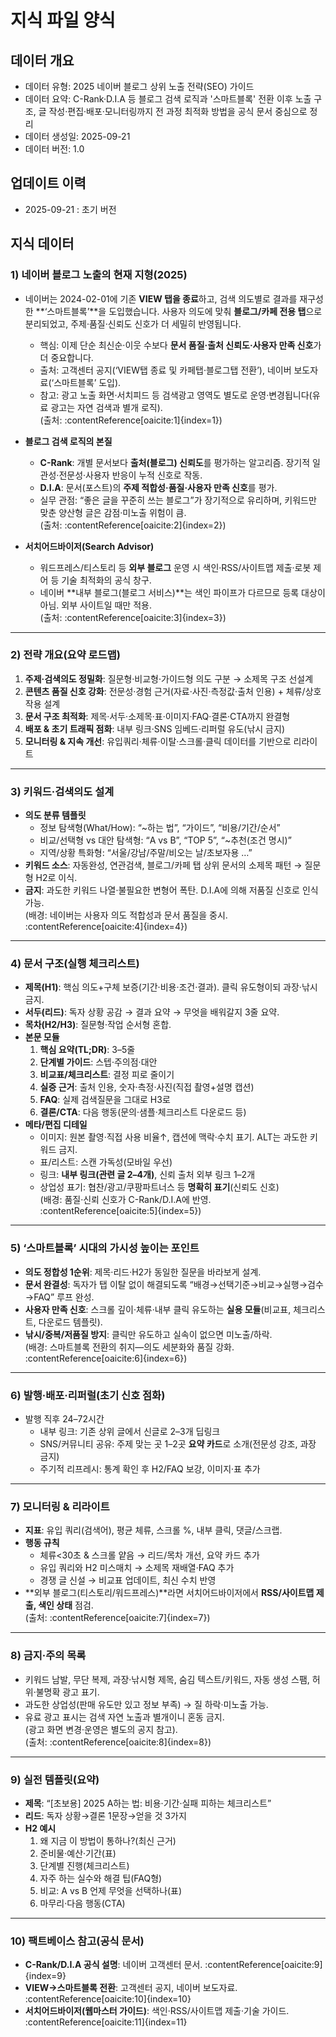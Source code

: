 # 지식 파일 양식
## 데이터 개요
- 데이터 유형: 2025 네이버 블로그 상위 노출 전략(SEO) 가이드
- 데이터 요약: C-Rank·D.I.A 등 블로그 검색 로직과 '스마트블록' 전환 이후 노출 구조, 글 작성·편집·배포·모니터링까지 전 과정 최적화 방법을 공식 문서 중심으로 정리
- 데이터 생성일: 2025-09-21
- 데이터 버전: 1.0

## 업데이트 이력
- 2025-09-21 : 초기 버전

## 지식 데이터

### 1) 네이버 블로그 노출의 현재 지형(2025)
- 네이버는 2024-02-01에 기존 **VIEW 탭을 종료**하고, 검색 의도별로 결과를 재구성한 **‘스마트블록’**을 도입했습니다. 사용자 의도에 맞춰 **블로그/카페 전용 탭**으로 분리되었고, 주제·품질·신뢰도 신호가 더 세밀히 반영됩니다.  
  - 핵심: 이제 단순 최신순·이웃 수보다 **문서 품질·출처 신뢰도·사용자 만족 신호**가 더 중요합니다.  
  - 출처: 고객센터 공지(‘VIEW탭 종료 및 카페탭·블로그탭 전환’), 네이버 보도자료(‘스마트블록’ 도입).  
  - 참고: 광고 노출 화면·서치피드 등 검색광고 영역도 별도로 운영·변경됩니다(유료 광고는 자연 검색과 별개 로직).  
  (출처: :contentReference[oaicite:1]{index=1})

- **블로그 검색 로직의 본질**  
  - **C-Rank**: 개별 문서보다 **출처(블로그) 신뢰도**를 평가하는 알고리즘. 장기적 일관성·전문성·사용자 반응이 누적 신호로 작동.  
  - **D.I.A**: 문서(포스트)의 **주제 적합성·품질·사용자 만족 신호**를 평가.  
  - 실무 관점: “좋은 글을 꾸준히 쓰는 블로그”가 장기적으로 유리하며, 키워드만 맞춘 양산형 글은 감점·미노출 위험이 큼.  
  (출처: :contentReference[oaicite:2]{index=2})

- **서치어드바이저(Search Advisor)**  
  - 워드프레스/티스토리 등 **외부 블로그** 운영 시 색인·RSS/사이트맵 제출·로봇 제어 등 기술 최적화의 공식 창구.  
  - 네이버 **내부 블로그(블로그 서비스)**는 색인 파이프가 다르므로 등록 대상이 아님. 외부 사이트일 때만 적용.  
  (출처: :contentReference[oaicite:3]{index=3})

---

### 2) 전략 개요(요약 로드맵)
1. **주제·검색의도 정밀화**: 질문형·비교형·가이드형 의도 구분 → 소제목 구조 선설계  
2. **콘텐츠 품질 신호 강화**: 전문성·경험 근거(자료·사진·측정값·출처 인용) + 체류/상호작용 설계  
3. **문서 구조 최적화**: 제목·서두·소제목·표·이미지·FAQ·결론·CTA까지 완결형  
4. **배포 & 초기 트래픽 점화**: 내부 링크·SNS 임베드·리퍼럴 유도(낚시 금지)  
5. **모니터링 & 지속 개선**: 유입쿼리·체류·이탈·스크롤·클릭 데이터를 기반으로 리라이트

---

### 3) 키워드·검색의도 설계
- **의도 분류 템플릿**
  - 정보 탐색형(What/How): “~하는 법”, “가이드”, “비용/기간/순서”  
  - 비교/선택형 vs 대안 탐색형: “A vs B”, “TOP 5”, “~추천(조건 명시)”  
  - 지역/상황 특화형: “서울/강남/주말/비오는 날/초보자용 …”  
- **키워드 소스**: 자동완성, 연관검색, 블로그/카페 탭 상위 문서의 소제목 패턴 → 질문형 H2로 이식.  
- **금지**: 과도한 키워드 나열·불필요한 변형어 폭탄. D.I.A에 의해 저품질 신호로 인식 가능.  
(배경: 네이버는 사용자 의도 적합성과 문서 품질을 중시. :contentReference[oaicite:4]{index=4})

---

### 4) 문서 구조(실행 체크리스트)
- **제목(H1)**: 핵심 의도+구체 보증(기간·비용·조건·결과). 클릭 유도형이되 과장·낚시 금지.  
- **서두(리드)**: 독자 상황 공감 → 결과 요약 → 무엇을 배워갈지 3줄 요약.  
- **목차(H2/H3)**: 질문형·작업 순서형 혼합.  
- **본문 모듈**
  1) **핵심 요약(TL;DR)**: 3–5줄  
  2) **단계별 가이드**: 스텝·주의점·대안  
  3) **비교표/체크리스트**: 결정 피로 줄이기  
  4) **실증 근거**: 출처 인용, 숫자·측정·사진(직접 촬영+설명 캡션)  
  5) **FAQ**: 실제 검색질문을 그대로 H3로  
  6) **결론/CTA**: 다음 행동(문의·샘플·체크리스트 다운로드 등)  
- **메타/편집 디테일**
  - 이미지: 원본 촬영·직접 사용 비율↑, 캡션에 맥락·수치 표기. ALT는 과도한 키워드 금지.  
  - 표/리스트: 스캔 가독성(모바일 우선)  
  - 링크: **내부 링크(관련 글 2–4개)**, 신뢰 출처 외부 링크 1–2개  
  - 상업성 표기: 협찬/광고/쿠팡파트너스 등 **명확히 표기**(신뢰도 신호)  
(배경: 품질·신뢰 신호가 C-Rank/D.I.A에 반영. :contentReference[oaicite:5]{index=5})

---

### 5) ‘스마트블록’ 시대의 가시성 높이는 포인트
- **의도 정합성 1순위**: 제목·리드·H2가 동일한 질문을 바라보게 설계.  
- **문서 완결성**: 독자가 탭 이탈 없이 해결되도록 “배경→선택기준→비교→실행→검수→FAQ” 루프 완성.  
- **사용자 만족 신호**: 스크롤 깊이·체류·내부 클릭 유도하는 **실용 모듈**(비교표, 체크리스트, 다운로드 템플릿).  
- **낚시/중복/저품질 방지**: 클릭만 유도하고 실속이 없으면 미노출/하락.  
(배경: 스마트블록 전환의 취지—의도 세분화와 품질 강화. :contentReference[oaicite:6]{index=6})

---

### 6) 발행·배포·리퍼럴(초기 신호 점화)
- 발행 직후 24–72시간  
  - 내부 링크: 기존 상위 글에서 신글로 2–3개 딥링크  
  - SNS/커뮤니티 공유: 주제 맞는 곳 1–2곳 **요약 카드**로 소개(전문성 강조, 과장 금지)  
  - 주기적 리프레시: 통계 확인 후 H2/FAQ 보강, 이미지·표 추가

---

### 7) 모니터링 & 리라이트
- **지표**: 유입 쿼리(검색어), 평균 체류, 스크롤 %, 내부 클릭, 댓글/스크랩.  
- **행동 규칙**  
  - 체류<30초 & 스크롤 얕음 → 리드/목차 개선, 요약 카드 추가  
  - 유입 쿼리와 H2 미스매치 → 소제목 재배열·FAQ 추가  
  - 경쟁 글 신설 → 비교표 업데이트, 최신 수치 반영  
- **외부 블로그(티스토리/워드프레스)**라면 서치어드바이저에서 **RSS/사이트맵 제출, 색인 상태** 점검.  
  (출처: :contentReference[oaicite:7]{index=7})

---

### 8) 금지·주의 목록
- 키워드 남발, 무단 복제, 과장·낚시형 제목, 숨김 텍스트/키워드, 자동 생성 스팸, 허위·불명확 광고 표기.  
- 과도한 상업성(판매 유도만 있고 정보 부족) → 질 하락·미노출 가능.  
- 유료 광고 표시는 검색 자연 노출과 별개이니 혼동 금지.  
  (광고 화면 변경·운영은 별도의 공지 참고).  
  (출처: :contentReference[oaicite:8]{index=8})

---

### 9) 실전 템플릿(요약)
- **제목**: “[초보용] 2025 A하는 법: 비용·기간·실패 피하는 체크리스트”  
- **리드**: 독자 상황→결론 1문장→얻을 것 3가지  
- **H2 예시**  
  1. 왜 지금 이 방법이 통하나?(최신 근거)  
  2. 준비물·예산·기간(표)  
  3. 단계별 진행(체크리스트)  
  4. 자주 하는 실수와 해결 팁(FAQ형)  
  5. 비교: A vs B 언제 무엇을 선택하나(표)  
  6. 마무리·다음 행동(CTA)  

---

### 10) 팩트베이스 참고(공식 문서)
- **C-Rank/D.I.A 공식 설명**: 네이버 고객센터 문서. :contentReference[oaicite:9]{index=9}  
- **VIEW→스마트블록 전환**: 고객센터 공지, 네이버 보도자료. :contentReference[oaicite:10]{index=10}  
- **서치어드바이저(웹마스터 가이드)**: 색인·RSS/사이트맵 제출·기술 가이드. :contentReference[oaicite:11]{index=11}

